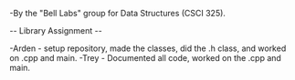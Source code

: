 
-By the "Bell Labs" group for Data Structures (CSCI 325).

-- Library Assignment --

-Arden - setup repository, made the classes, did the .h class, and worked on .cpp and main.
-Trey - Documented all code, worked on the .cpp and main.


